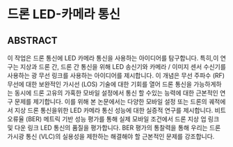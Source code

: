 # 드론 LED-카메라 통신
## ABSTRACT
이 작업은 드론 통신에 LED 카메라 통신을 사용하는 아이디어를 탐구합니다. 
특히,이 연구는 지상과 드론 간, 드론 간 통신을 위해 LED 송신기와 카메라 / 이미지 센서 수신기를 사용하는 광 무선 링크를 사용하는 아이디어를 제시합니다.
이 개념은 무선 주파수 (RF) 무선에 대한 보완적인 가시선 (LOS) 기술에 대한 기회를 열어 드론 통신을 가능하게하는 동시에 드론 고유의 가혹한 모바일 설정에서 통신 할 수있는 능력에 대한 근본적인 연구 문제를 제기합니다.
이를 위해 본 논문에서는 다양한 모바일 설정 또는 드론의 궤적에서 지상 드론 통신을위한 LED 카메라 통신 성능에 대한 실증적 연구를 제시합니다.
비트 오류율 (BER) 메트릭 기반 성능 평가를 통해 실제 모바일 조건에서 드론 지상 업 링크 및 다운 링크 LED 통신의 품질을 평가합니다.
BER 평가의 통찰력을 통해 우리는 드론 가시광 통신 (VLC)의 실용성을 제한하는 해결해야 할 근본적인 문제를 강조합니다.
